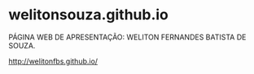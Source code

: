 # welitonsouza.github.io

PÁGINA WEB DE APRESENTAÇÃO: WELITON FERNANDES BATISTA DE SOUZA.

http://welitonfbs.github.io/
